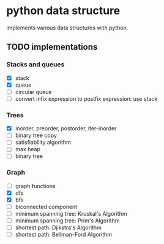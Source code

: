 # python data structure
implements various data structures with python.


## TODO implementations
### Stacks and queues
- [x] stack
- [x] queue
- [ ] circular queue
- [ ] convert infix expression to postfix expression: use stack

### Trees
- [x] inorder, preorder, postorder, iter-inorder
- [ ] binary tree copy
- [ ] satisfiability algorithm
- [ ] max heap
- [ ] binary tree

### Graph
- [ ] graph functions
- [x] dfs
- [x] bfs
- [ ] biconnected component
- [ ] minimum spanning tree: Kruskal's Algorithm
- [ ] minimum spanning tree: Prim's Algorithm
- [ ] shortest path: Djikstra's Algorithm
- [ ] shortest path: Bellman-Ford Algorithm